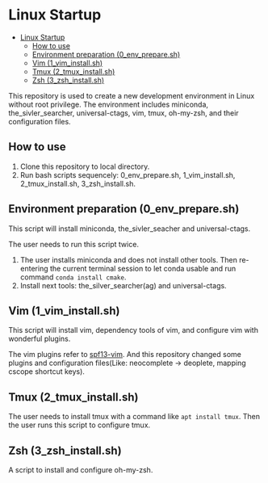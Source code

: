 # Linux Startup

- [Linux Startup](#linux-startup)
  * [How to use](#how-to-use)
  * [Environment preparation (0_env_prepare.sh)](#environment-preparation-0_env_preparesh)
  * [Vim (1_vim_install.sh)](#vim-1_vim_installsh)
  * [Tmux (2_tmux_install.sh)](#tmux-2_tmux_installsh)
  * [Zsh (3_zsh_install.sh)](#zsh-3_zsh_installsh)

This repository is used to create a new development environment in Linux without root privilege. The environment includes miniconda, the_sivler_searcher, universal-ctags, vim, tmux, oh-my-zsh, and their configuration files.

## How to use

1. Clone this repository to local directory.
2. Run bash scripts sequencely: 0_env_prepare.sh, 1_vim_install.sh, 2_tmux_install.sh, 3_zsh_install.sh.

## Environment preparation (0_env_prepare.sh)

This script will install miniconda, the_sivler_seacher and universal-ctags.

The user needs to run this script twice. 
1. The user installs miniconda and does not install other tools. Then re-entering the current terminal session to let conda usable and run command `conda install cmake`.
2. Install next tools: the_silver_searcher(ag) and universal-ctags.

## Vim (1_vim_install.sh)

This script will install vim, dependency tools of vim, and configure vim with wonderful plugins.

The vim plugins refer to [spf13-vim](https://github.com/spf13/spf13-vim). And this repository changed some plugins and configuration files(Like: neocomplete -> deoplete, mapping cscope shortcut keys).

## Tmux (2_tmux_install.sh)

The user needs to install tmux with a command like `apt install tmux`. Then the user runs this script to configure tmux.

## Zsh (3_zsh_install.sh)

A script to install and configure oh-my-zsh.
